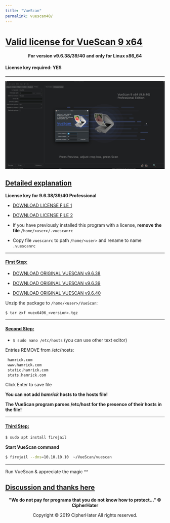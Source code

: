 ```yaml
---
title: "VueScan"
permalink: vuescan40/
---
```


# [Valid license for VueScan 9 x64]()

<center>
	<p><b>
		For version v9.6.38/39/40 and only for Linux x86_64
	</b></p>
</center>

#### License key required: YES

---

![VUESCAN](images/vuescan_40.jpg)


## [Detailed explanation]()


**License key for 9.6.38/39/40 Professional**


- [DOWNLOAD LICENSE FILE 1](orig/license1/vuescanrc)

- [DOWNLOAD LICENSE FILE 2](orig/license2/vuescanrc)


- If you have previously installed this program with a license,
  **remove the file** `/home/<user>/.vuescanrc`

- Copy file `vuescanrc` to path `/home/<user>`
  and rename to name `.vuescanrc`

---

#### [First Step:]()

- [DOWNLOAD ORIGINAL VUESCAN v9.6.38](orig/vuex6496_9638.tgz)

- [DOWNLOAD ORIGINAL VUESCAN v9.6.39](orig/vuex6496_9639.tgz)

- [DOWNLOAD ORIGINAL VUESCAN v9.6.40](orig/vuex6496_9640.tgz)

Unzip the package to `/home/<user>/VueScan`:

```
$ tar zxf vuex6496_<version>.tgz
```

---

#### [Second Step:]()

 - ```$ sudo nano /etc/hosts``` (you can use other text editor)

Entries REMOVE from /etc/hosts:

```
 hamrick.com
 www.hamrick.com
 static.hamrick.com
 stats.hamrick.com
```
 
Click Enter to save file
 
**You can not add *hamrick* hosts to the hosts file!**

**The VueScan program parses /etc/host for the presence of their hosts in the file!**

---

#### [Third Step:]()
 
```bash
$ sudo apt install firejail
```

 **Start VueScan command**

```bash
$ firejail --dns=10.10.10.10  ~/VueScan/vuescan
```

---

 Run VueScan & appreciate the magic ^^

## [Discussion and thanks here](https://gist.github.com/cipherhater/4e75d4e4551db171de03e9618456a7ea)

<center>
    <p><b>
	"We do not pay for programs that you do not know how to protect..." &copy; CipherHater
    </b></p>
</center>

<center>
    <p>
	Copyright &copy; 2019 CipherHater All rights reserved.
    </p>
</center>
